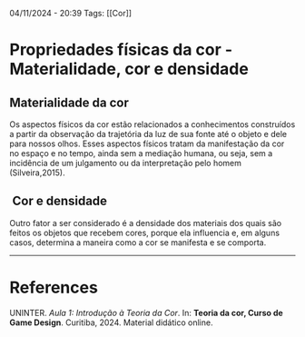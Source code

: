 04/11/2024 - 20:39
Tags: [[Cor]]

# Propriedades físicas da cor - Materialidade, cor e densidade

## Materialidade da cor

Os aspectos físicos da cor estão relacionados a conhecimentos construídos a partir da observação da trajetória da luz de sua fonte até o objeto e dele para nossos olhos. Esses aspectos físicos tratam da manifestação da cor no espaço e no tempo, ainda sem a mediação humana, ou seja, sem a incidência de um julgamento ou da interpretação pelo homem (Silveira,2015).

##  Cor e densidade

Outro fator a ser considerado é a densidade dos materiais dos quais são feitos os objetos que recebem cores, porque ela influencia e, em alguns casos, determina a maneira como a cor se manifesta e se comporta.


---

# References

UNINTER.  _Aula 1: Introdução à Teoria da Cor_. In: **Teoria da cor, Curso de Game Design**. Curitiba, 2024. Material didático online.